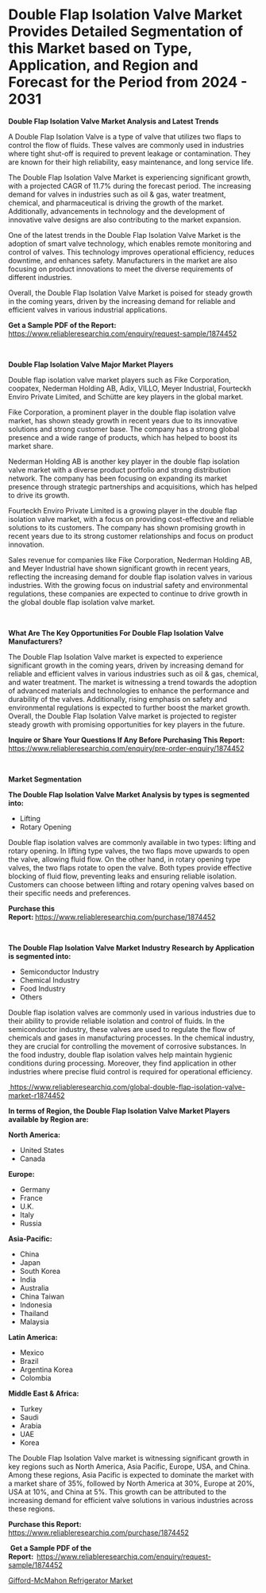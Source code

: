 <p><h1>Double Flap Isolation Valve Market Provides Detailed Segmentation of this Market based on Type, Application, and Region and Forecast for the Period from 2024 - 2031</h1></p><p><strong>Double Flap Isolation Valve Market Analysis and Latest Trends</strong></p>
<p><p>A Double Flap Isolation Valve is a type of valve that utilizes two flaps to control the flow of fluids. These valves are commonly used in industries where tight shut-off is required to prevent leakage or contamination. They are known for their high reliability, easy maintenance, and long service life.</p><p>The Double Flap Isolation Valve Market is experiencing significant growth, with a projected CAGR of 11.7% during the forecast period. The increasing demand for valves in industries such as oil & gas, water treatment, chemical, and pharmaceutical is driving the growth of the market. Additionally, advancements in technology and the development of innovative valve designs are also contributing to the market expansion.</p><p>One of the latest trends in the Double Flap Isolation Valve Market is the adoption of smart valve technology, which enables remote monitoring and control of valves. This technology improves operational efficiency, reduces downtime, and enhances safety. Manufacturers in the market are also focusing on product innovations to meet the diverse requirements of different industries.</p><p>Overall, the Double Flap Isolation Valve Market is poised for steady growth in the coming years, driven by the increasing demand for reliable and efficient valves in various industrial applications.</p></p>
<p><strong>Get a Sample PDF of the Report:&nbsp;</strong> <a href="https://www.reliableresearchiq.com/enquiry/request-sample/1874452">https://www.reliableresearchiq.com/enquiry/request-sample/1874452</a></p>
<p>&nbsp;</p>
<p><strong>Double Flap Isolation Valve Major Market Players</strong></p>
<p><p>Double flap isolation valve market players such as Fike Corporation, coopatex, Nederman Holding AB, Adix, VILLO, Meyer Industrial, Fourteckh Enviro Private Limited, and Schütte are key players in the global market. </p><p>Fike Corporation, a prominent player in the double flap isolation valve market, has shown steady growth in recent years due to its innovative solutions and strong customer base. The company has a strong global presence and a wide range of products, which has helped to boost its market share.</p><p>Nederman Holding AB is another key player in the double flap isolation valve market with a diverse product portfolio and strong distribution network. The company has been focusing on expanding its market presence through strategic partnerships and acquisitions, which has helped to drive its growth.</p><p>Fourteckh Enviro Private Limited is a growing player in the double flap isolation valve market, with a focus on providing cost-effective and reliable solutions to its customers. The company has shown promising growth in recent years due to its strong customer relationships and focus on product innovation.</p><p>Sales revenue for companies like Fike Corporation, Nederman Holding AB, and Meyer Industrial have shown significant growth in recent years, reflecting the increasing demand for double flap isolation valves in various industries. With the growing focus on industrial safety and environmental regulations, these companies are expected to continue to drive growth in the global double flap isolation valve market.</p></p>
<p>&nbsp;</p>
<p><strong>What Are The Key Opportunities For Double Flap Isolation Valve Manufacturers?</strong></p>
<p><p>The Double Flap Isolation Valve market is expected to experience significant growth in the coming years, driven by increasing demand for reliable and efficient valves in various industries such as oil & gas, chemical, and water treatment. The market is witnessing a trend towards the adoption of advanced materials and technologies to enhance the performance and durability of the valves. Additionally, rising emphasis on safety and environmental regulations is expected to further boost the market growth. Overall, the Double Flap Isolation Valve market is projected to register steady growth with promising opportunities for key players in the future.</p></p>
<p><strong>Inquire or Share Your Questions If Any Before Purchasing This Report:</strong> <a href="https://www.reliableresearchiq.com/enquiry/pre-order-enquiry/1874452">https://www.reliableresearchiq.com/enquiry/pre-order-enquiry/1874452</a></p>
<p>&nbsp;</p>
<p><strong>Market Segmentation</strong></p>
<p><strong>The Double Flap Isolation Valve Market Analysis by types is segmented into:</strong></p>
<p><ul><li>Lifting</li><li>Rotary Opening</li></ul></p>
<p><p>Double flap isolation valves are commonly available in two types: lifting and rotary opening. In lifting type valves, the two flaps move upwards to open the valve, allowing fluid flow. On the other hand, in rotary opening type valves, the two flaps rotate to open the valve. Both types provide effective blocking of fluid flow, preventing leaks and ensuring reliable isolation. Customers can choose between lifting and rotary opening valves based on their specific needs and preferences.</p></p>
<p><strong>Purchase this Report:&nbsp;</strong><a href="https://www.reliableresearchiq.com/purchase/1874452">https://www.reliableresearchiq.com/purchase/1874452</a></p>
<p>&nbsp;</p>
<p><strong>The Double Flap Isolation Valve Market Industry Research by Application is segmented into:</strong></p>
<p><ul><li>Semiconductor Industry</li><li>Chemical Industry</li><li>Food Industry</li><li>Others</li></ul></p>
<p><p>Double flap isolation valves are commonly used in various industries due to their ability to provide reliable isolation and control of fluids. In the semiconductor industry, these valves are used to regulate the flow of chemicals and gases in manufacturing processes. In the chemical industry, they are crucial for controlling the movement of corrosive substances. In the food industry, double flap isolation valves help maintain hygienic conditions during processing. Moreover, they find application in other industries where precise fluid control is required for operational efficiency.</p></p>
<p><a href="https://www.reliableresearchiq.com/global-double-flap-isolation-valve-market-r1874452">&nbsp;https://www.reliableresearchiq.com/global-double-flap-isolation-valve-market-r1874452</a></p>
<p><strong>In terms of Region, the Double Flap Isolation Valve Market Players available by Region are:</strong></p>
<p>
    <p> <strong> North America: </strong>
        <ul>
            <li>United States</li>
            <li>Canada</li>
        </ul>
        </p> 
    <p> <strong> Europe: </strong>
        <ul>
            <li>Germany</li>
            <li>France</li>
            <li>U.K.</li>
            <li>Italy</li>
            <li>Russia</li>
        </ul>
        </p> 
    <p> <strong> Asia-Pacific: </strong>
        <ul>
            <li>China</li>
            <li>Japan</li>
            <li>South Korea</li>
            <li>India</li>
            <li>Australia</li>
            <li>China Taiwan</li>
            <li>Indonesia</li>
            <li>Thailand</li>
            <li>Malaysia</li>
        </ul>
        </p> 
    <p> <strong> Latin America: </strong>
        <ul>
            <li>Mexico</li>
            <li>Brazil</li>
            <li>Argentina Korea</li>
            <li>Colombia</li>
        </ul>
        </p> 
    <p> <strong> Middle East & Africa: </strong>
        <ul>
            <li>Turkey</li>
            <li>Saudi</li>
            <li>Arabia</li>
            <li>UAE</li>
            <li>Korea</li>
        </ul>
    </p>
    </p>
<p><p>The Double Flap Isolation Valve market is witnessing significant growth in key regions such as North America, Asia Pacific, Europe, USA, and China. Among these regions, Asia Pacific is expected to dominate the market with a market share of 35%, followed by North America at 30%, Europe at 20%, USA at 10%, and China at 5%. This growth can be attributed to the increasing demand for efficient valve solutions in various industries across these regions.</p></p>
<p><strong>Purchase this Report: </strong><a href="https://www.reliableresearchiq.com/purchase/1874452">https://www.reliableresearchiq.com/purchase/1874452</a></p>
<p>&nbsp;<strong>Get a Sample PDF of the Report:&nbsp;&nbsp;</strong><a href="https://www.reliableresearchiq.com/enquiry/request-sample/1874452">https://www.reliableresearchiq.com/enquiry/request-sample/1874452</a></p>
<p><strong></strong></p>
<p><p><a href="https://github.com/sydneyHley85/Market-Research-Report-List-1/blob/main/gifford-mcmahon-refrigerator-market.md">Gifford-McMahon Refrigerator Market</a></p></p>